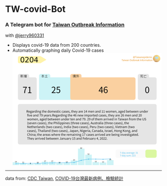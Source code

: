 # TW-covid-Bot
### A Telegram bot for [Taiwan Outbreak Information](https://t.me/Taiwanepidemic)

with [@jerry960331](https://github.com/jerry960331)

- Displays covid-19 data from 200 countries.
- Automatically graphing daily Covid-19 cases
![gui](src/README/img1.png)

---
data from: [CDC Taiwan](https://www.cdc.gov.tw/Category/NewsPage/EmXemht4IT-IRAPrAnyG9A), [COVID-19台灣最新病例、檢驗統計](https://data.gov.tw/dataset/120450)
          
